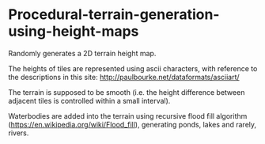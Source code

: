 # Procedural-terrain-generation-using-height-maps
Randomly generates a 2D terrain height map. 

The heights of tiles are represented using ascii characters, with reference to the descriptions in this site:
http://paulbourke.net/dataformats/asciiart/

The terrain is supposed to be smooth (i.e. the height difference between adjacent tiles is controlled within a small interval). 

Waterbodies are added into the terrain using recursive flood fill algorithm (https://en.wikipedia.org/wiki/Flood_fill), generating ponds, lakes and rarely, rivers. 
